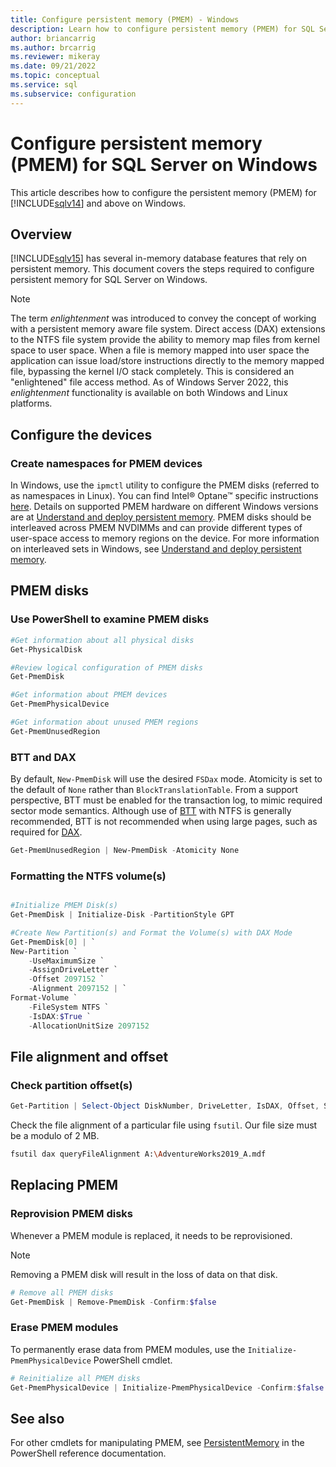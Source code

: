 ```yaml
---
title: Configure persistent memory (PMEM) - Windows
description: Learn how to configure persistent memory (PMEM) for SQL Server on Windows, and how to create namespaces for PMEM devices.
author: briancarrig 
ms.author: brcarrig
ms.reviewer: mikeray
ms.date: 09/21/2022
ms.topic: conceptual
ms.service: sql
ms.subservice: configuration
---
```


# Configure persistent memory (PMEM) for SQL Server on Windows

This article describes how to configure the persistent memory (PMEM) for [!INCLUDE[sqlv14](../../includes/sssql16-md.md)] and above on Windows.

## Overview

[!INCLUDE[sqlv15](../../includes/sssql19-md.md)] has several in-memory database features that rely on persistent memory. This document covers the steps required to configure persistent memory for SQL Server on Windows.

> [!NOTE]
> The term _enlightenment_ was introduced to convey the concept of working with a persistent memory aware file system. Direct access (DAX) extensions to the NTFS file system provide the ability to memory map files from kernel space to user space. When a file is memory mapped into user space the application can issue load/store instructions directly to the memory mapped file, bypassing the kernel I/O stack completely. This is considered an "enlightened" file access method. As of Windows Server 2022, this _enlightenment_ functionality is available on both Windows and Linux platforms.

## Configure the devices

### Create namespaces for PMEM devices

In Windows, use the `ipmctl` utility to configure the PMEM disks (referred to as namespaces in Linux). You can find Intel® Optane™ specific instructions [here](https://www.intel.com/content/www/us/en/developer/articles/guide/qsg-part3-windows-provisioning-with-optane-pmem.html). Details on supported PMEM hardware on different Windows versions are at [Understand and deploy persistent memory](/azure-stack/hci/concepts/deploy-persistent-memory#supported-hardware). PMEM disks should be interleaved across PMEM NVDIMMs and can provide different types of user-space access to memory regions on the device. For more information on interleaved sets in Windows, see [Understand and deploy persistent memory](/azure-stack/hci/concepts/deploy-persistent-memory#understand-interleaved-sets).

## PMEM disks

### Use PowerShell to examine PMEM disks

```powershell
#Get information about all physical disks
Get-PhysicalDisk

#Review logical configuration of PMEM disks
Get-PmemDisk

#Get information about PMEM devices
Get-PmemPhysicalDevice

#Get information about unused PMEM regions
Get-PmemUnusedRegion
```

### BTT and DAX

By default, `New-PmemDisk` will use the desired `FSDax` mode. Atomicity is set to the default of `None` rather than `BlockTranslationTable`. From a support perspective, BTT must be enabled for the transaction log, to mimic required sector mode semantics. Although use of [BTT](/azure-stack/hci/concepts/deploy-persistent-memory#block-translation-table) with NTFS is generally recommended, BTT is not recommended when using large pages, such as required for [DAX](/windows-server/storage/storage-spaces/persistent-memory-direct-access#dax-and-block-translation-table-btt).

```powershell
Get-PmemUnusedRegion | New-PmemDisk -Atomicity None
```

### Formatting the NTFS volume(s)

```powershell

#Initialize PMEM Disk(s)
Get-PmemDisk | Initialize-Disk -PartitionStyle GPT

#Create New Partition(s) and Format the Volume(s) with DAX Mode
Get-PmemDisk[0] | `
New-Partition `
    -UseMaximumSize `
    -AssignDriveLetter `
    -Offset 2097152 `
    -Alignment 2097152 | `
Format-Volume `
    -FileSystem NTFS `
    -IsDAX:$True `
    -AllocationUnitSize 2097152
```
## File alignment and offset

### Check partition offset(s)

```powershell
Get-Partition | Select-Object DiskNumber, DriveLetter, IsDAX, Offset, Size, PartitionNumber | fl
```

Check the file alignment of a particular file using `fsutil`. Our file size must be a modulo of 2 MB.

```bash
fsutil dax queryFileAlignment A:\AdventureWorks2019_A.mdf
```

## Replacing PMEM

### Reprovision PMEM disks

Whenever a PMEM module is replaced, it needs to be reprovisioned.

> [!NOTE]
> Removing a PMEM disk will result in the loss of data on that disk.

```powershell
# Remove all PMEM disks
Get-PmemDisk | Remove-PmemDisk -Confirm:$false
```
### Erase PMEM modules

To permanently erase data from PMEM modules, use the `Initialize-PmemPhysicalDevice` PowerShell cmdlet.

```powershell
# Reinitialize all PMEM disks
Get-PmemPhysicalDevice | Initialize-PmemPhysicalDevice -Confirm:$false
```

## See also

For other cmdlets for manipulating PMEM, see [PersistentMemory](/powershell/module/persistentmemory/) in the PowerShell reference documentation.

